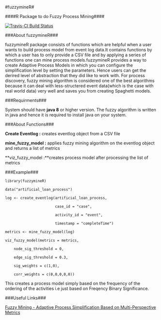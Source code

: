 #fuzzymineR#  

####R Package to do Fuzzy Process Mining####  

[![Travis-CI Build Status](https://travis-ci.org/nirmalpatel/fuzzymineR.svg?branch=master)](https://travis-ci.org/nirmalpatel/fuzzymineR)  


###About fuzzymineR### 

fuzzymineR package consists of functions which are helpful when a user wants to 
build process model from event log data.It contains functions by which a user has to only provide a CSV file and by applying a series of functions one can mine process models.fuzzymineR provides a way to create Adaptive Process Models in which you can configure the simplification level by setting the parameters. Hence users can get the derired level of abstraction that they did like to work with. For process discovery, fuzzy mining algorithm is considered one of the best algorithms because it can deal with less-structered event data(which is the case with real world data) very well and saves you from creating Spaghetti models.


###Requirments###  

System should have **java 8** or higher version. The fuzzy algorithm is written in java and hence it is required to install java on your system.

###About Functions###  

**Create Eventlog :** creates eventlog object from a CSV file  

**mine_fuzzy_model :** applies fuzzy mining algorithm on the eventlog object and returns a list of metrics  

**viz_fuzzy_model :**creates process model after processing the list of metrics  


###Example###  

`library(fuzzymineR)`  

`data("artificial_loan_process")`  

`log <- create_eventlog(artificial_loan_process,`  

`                       case_id = "case",`  

`                       activity_id = "event",`  

`                       timestamp = "completeTime")`  

`metrics <- mine_fuzzy_model(log)`  

`viz_fuzzy_model(metrics = metrics,`  

`    node_sig_threshold = 0,`  

`    edge_sig_threshold = 0.3,`  

`    sig_weights = c(1,0),`  

`    corr_weights = c(0,0,0,0,0))`  

    
This creates a process model simply based on the frequency of the ordering of the
activities i.e just based on Freqency Binary Significance.  


###Useful Links###  

[Fuzzy Mining - Adaptive Process Simplification  Based on Multi-Perspective Metrics](http://citeseerx.ist.psu.edu/viewdoc/download?doi=10.1.1.81.1207&rep=rep1&type=pdf)  

